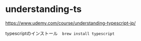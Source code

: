 # understanding-ts
https://www.udemy.com/course/understanding-typescript-jp/

typescriptのインストール　`brew install typescript`
